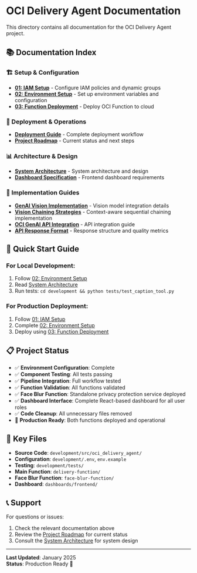 # OCI Delivery Agent Documentation

This directory contains all documentation for the OCI Delivery Agent project.

## 📚 Documentation Index

### 🏗️ Setup & Configuration
- **[01: IAM Setup](01-iam-setup.md)** - Configure IAM policies and dynamic groups
- **[02: Environment Setup](02-environment-setup.md)** - Set up environment variables and configuration
- **[03: Function Deployment](03-function-deployment.md)** - Deploy OCI Function to cloud

### 🚀 Deployment & Operations
- **[Deployment Guide](deployment-guide.md)** - Complete deployment workflow
- **[Project Roadmap](project-roadmap.md)** - Current status and next steps

### 📊 Architecture & Design
- **[System Architecture](system-architecture.md)** - System architecture and design
- **[Dashboard Specification](dashboard-specification.md)** - Frontend dashboard requirements

### 🔧 Implementation Guides
- **[GenAI Vision Implementation](genai-vision-implementation.md)** - Vision model integration details
- **[Vision Chaining Strategies](vision-chaining-strategies.md)** - Context-aware sequential chaining implementation
- **[OCI GenAI API Integration](oci-genai-api-integration.md)** - API integration guide
- **[API Response Format](api-response-format.md)** - Response structure and quality metrics

## 🎯 Quick Start Guide

### For Local Development:
1. Follow [02: Environment Setup](02-environment-setup.md)
2. Read [System Architecture](system-architecture.md)
3. Run tests: `cd development && python tests/test_caption_tool.py`

### For Production Deployment:
1. Follow [01: IAM Setup](01-iam-setup.md)
2. Complete [02: Environment Setup](02-environment-setup.md)
3. Deploy using [03: Function Deployment](03-function-deployment.md)

## 📋 Project Status

- ✅ **Environment Configuration**: Complete
- ✅ **Component Testing**: All tests passing
- ✅ **Pipeline Integration**: Full workflow tested
- ✅ **Function Validation**: All functions validated
- ✅ **Face Blur Function**: Standalone privacy protection service deployed
- ✅ **Dashboard Interface**: Complete React-based dashboard for all user roles
- ✅ **Code Cleanup**: All unnecessary files removed
- 🚀 **Production Ready**: Both functions deployed and operational

## 🔧 Key Files

- **Source Code**: `development/src/oci_delivery_agent/`
- **Configuration**: `development/.env`, `env.example`
- **Testing**: `development/tests/`
- **Main Function**: `delivery-function/`
- **Face Blur Function**: `face-blur-function/`
- **Dashboard**: `dashboards/frontend/`

## 📞 Support

For questions or issues:
1. Check the relevant documentation above
2. Review the [Project Roadmap](project-roadmap.md) for current status
3. Consult the [System Architecture](system-architecture.md) for system design

---

**Last Updated**: January 2025  
**Status**: Production Ready 🚀
